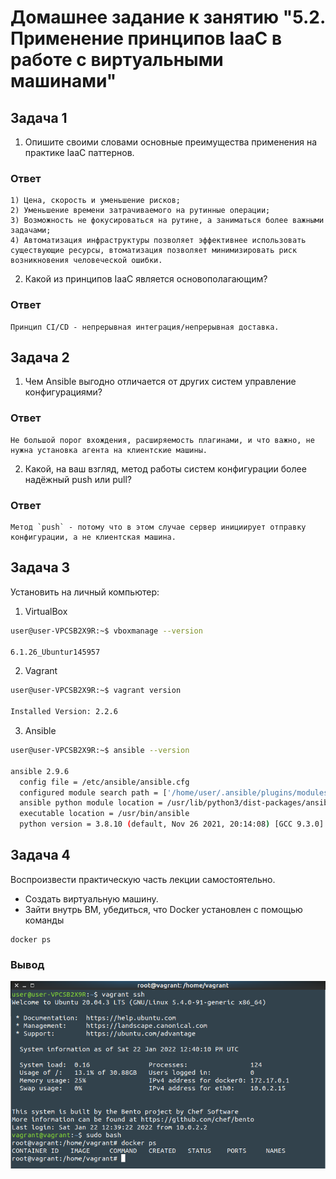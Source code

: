 # Домашнее задание к занятию "5.2. Применение принципов IaaC в работе с виртуальными машинами"

## Задача 1

1. Опишите своими словами основные преимущества применения на практике IaaC паттернов.

### Ответ

```
1) Цена, скорость и уменьшение рисков; 
2) Уменьшение времени затрачиваемого на рутинные операции; 
3) Возможность не фокусироваться на рутине, а заниматься более важными задачами;
4) Автоматизация инфраструктуры позволяет эффективнее использовать существующие ресурсы, втоматизация позволяет минимизировать риск возникновения человеческой ошибки.
```

2. Какой из принципов IaaC является основополагающим?

### Ответ

```
Принцип CI/CD - непрерывная интеграция/непрерывная доставка.
```

## Задача 2

1. Чем Ansible выгодно отличается от других систем управление конфигурациями?  

### Ответ

```
Не большой порог вхождения, расширяемость плагинами, и что важно, не нужна установка агента на клиентские машины.
```

2. Какой, на ваш взгляд, метод работы систем конфигурации более надёжный push или pull?

### Ответ

```
Метод `push` - потому что в этом случае сервер инициирует отправку конфигурации, а не клиентская машина.
```

## Задача 3

Установить на личный компьютер:

1. VirtualBox

```bash
user@user-VPCSB2X9R:~$ vboxmanage --version

6.1.26_Ubuntur145957
```
2. Vagrant

```bash
user@user-VPCSB2X9R:~$ vagrant version

Installed Version: 2.2.6
```
3. Ansible

```bash
user@user-VPCSB2X9R:~$ ansible --version

ansible 2.9.6
  config file = /etc/ansible/ansible.cfg
  configured module search path = ['/home/user/.ansible/plugins/modules', '/usr/share/ansible/plugins/modules']
  ansible python module location = /usr/lib/python3/dist-packages/ansible
  executable location = /usr/bin/ansible
  python version = 3.8.10 (default, Nov 26 2021, 20:14:08) [GCC 9.3.0]
```

## Задача 4

Воспроизвести практическую часть лекции самостоятельно.

- Создать виртуальную машину.
- Зайти внутрь ВМ, убедиться, что Docker установлен с помощью команды
```
docker ps
```

### Вывод

![](img/docker.png)
